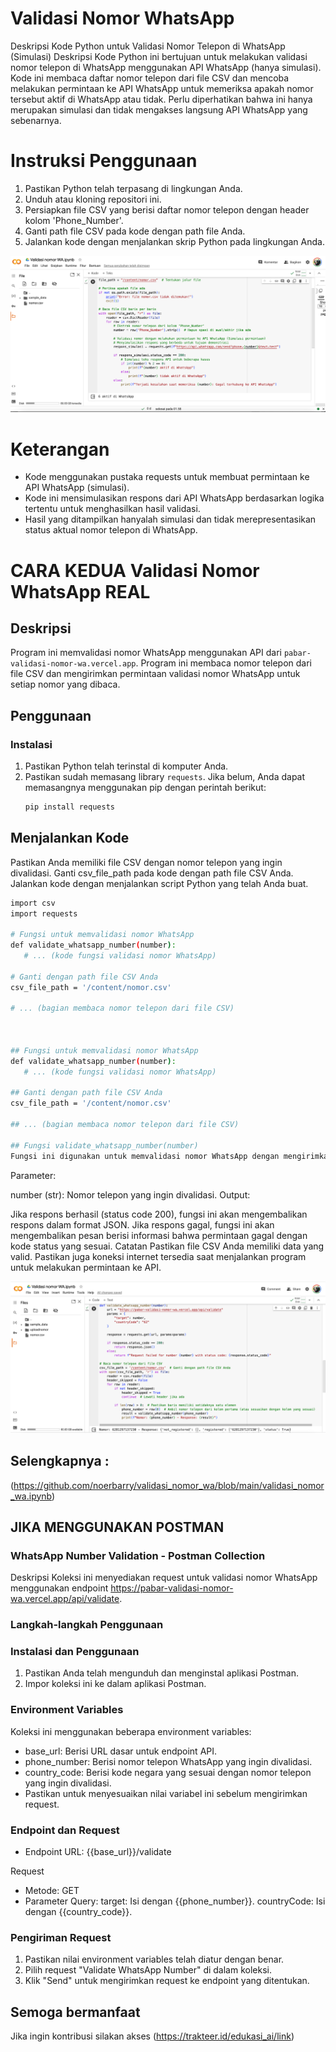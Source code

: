 # Validasi Nomor WhatsApp
Deskripsi Kode Python untuk Validasi Nomor Telepon di WhatsApp (Simulasi)
Deskripsi
Kode Python ini bertujuan untuk melakukan validasi nomor telepon di WhatsApp menggunakan API WhatsApp (hanya simulasi). Kode ini membaca daftar nomor telepon dari file CSV dan mencoba melakukan permintaan ke API WhatsApp untuk memeriksa apakah nomor tersebut aktif di WhatsApp atau tidak. Perlu diperhatikan bahwa ini hanya merupakan simulasi dan tidak mengakses langsung API WhatsApp yang sebenarnya.

# Instruksi Penggunaan
1. Pastikan Python telah terpasang di lingkungan Anda.
2. Unduh atau kloning repositori ini.
3. Persiapkan file CSV yang berisi daftar nomor telepon dengan header kolom 'Phone_Number'.
5. Ganti path file CSV pada kode dengan path file Anda.
6. Jalankan kode dengan menjalankan skrip Python pada lingkungan Anda.

![alt text](https://github.com/noerbarry/validasi_nomor_wa/blob/main/Screen%20Shot%202023-11-25%20at%2002.09.39.png?raw=true)


# Keterangan
- Kode menggunakan pustaka requests untuk membuat permintaan ke API WhatsApp (simulasi).
- Kode ini mensimulasikan respons dari API WhatsApp berdasarkan logika tertentu untuk menghasilkan hasil validasi.
- Hasil yang ditampilkan hanyalah simulasi dan tidak merepresentasikan status aktual nomor telepon di WhatsApp.



# CARA KEDUA Validasi Nomor WhatsApp REAL

## Deskripsi
Program ini memvalidasi nomor WhatsApp menggunakan API dari `pabar-validasi-nomor-wa.vercel.app`. Program ini membaca nomor telepon dari file CSV dan mengirimkan permintaan validasi nomor WhatsApp untuk setiap nomor yang dibaca.

## Penggunaan

### Instalasi
1. Pastikan Python telah terinstal di komputer Anda.
2. Pastikan sudah memasang library `requests`. Jika belum, Anda dapat memasangnya menggunakan pip dengan perintah berikut:
   ```bash
   pip install requests

## Menjalankan Kode
Pastikan Anda memiliki file CSV dengan nomor telepon yang ingin divalidasi.
Ganti csv_file_path pada kode dengan path file CSV Anda.
Jalankan kode dengan menjalankan script Python yang telah Anda buat.
 ```bash
import csv
import requests

# Fungsi untuk memvalidasi nomor WhatsApp
def validate_whatsapp_number(number):
    # ... (kode fungsi validasi nomor WhatsApp)

# Ganti dengan path file CSV Anda
csv_file_path = '/content/nomor.csv'

# ... (bagian membaca nomor telepon dari file CSV)

 

## Fungsi untuk memvalidasi nomor WhatsApp
def validate_whatsapp_number(number):
    # ... (kode fungsi validasi nomor WhatsApp)

## Ganti dengan path file CSV Anda
csv_file_path = '/content/nomor.csv'

## ... (bagian membaca nomor telepon dari file CSV)

## Fungsi validate_whatsapp_number(number)
Fungsi ini digunakan untuk memvalidasi nomor WhatsApp dengan mengirimkan permintaan ke API yang disediakan.
```
Parameter:

number (str): Nomor telepon yang ingin divalidasi.
Output:

Jika respons berhasil (status code 200), fungsi ini akan mengembalikan respons dalam format JSON.
Jika respons gagal, fungsi ini akan mengembalikan pesan berisi informasi bahwa permintaan gagal dengan kode status yang sesuai.
Catatan
Pastikan file CSV Anda memiliki data yang valid. Pastikan juga koneksi internet tersedia saat menjalankan program untuk melakukan permintaan ke API.

![alt text](https://github.com/noerbarry/validasi_nomor_wa/blob/main/Screen%20Shot%202023-11-26%20at%2010.04.21.png?raw=true)


## Selengkapnya :  
(https://github.com/noerbarry/validasi_nomor_wa/blob/main/validasi_nomor_wa.ipynb)

## JIKA MENGGUNAKAN POSTMAN
### WhatsApp Number Validation - Postman Collection
Deskripsi
Koleksi ini menyediakan request untuk validasi nomor WhatsApp menggunakan endpoint https://pabar-validasi-nomor-wa.vercel.app/api/validate.

### Langkah-langkah Penggunaan
### Instalasi dan Penggunaan
1. Pastikan Anda telah mengunduh dan menginstal aplikasi Postman.
2. Impor koleksi ini ke dalam aplikasi Postman.

### Environment Variables
Koleksi ini menggunakan beberapa environment variables:

- base_url: Berisi URL dasar untuk endpoint API.
- phone_number: Berisi nomor telepon WhatsApp yang ingin divalidasi.
- country_code: Berisi kode negara yang sesuai dengan nomor telepon yang ingin divalidasi.
- Pastikan untuk menyesuaikan nilai variabel ini sebelum mengirimkan request.

### Endpoint dan Request
- Endpoint URL: {{base_url}}/validate

Request
- Metode: GET
- Parameter Query:
  target: Isi dengan {{phone_number}}.
  countryCode: Isi dengan {{country_code}}.

### Pengiriman Request
1. Pastikan nilai environment variables telah diatur dengan benar.
2. Pilih request "Validate WhatsApp Number" di dalam koleksi.
3. Klik "Send" untuk mengirimkan request ke endpoint yang ditentukan.

## Semoga bermanfaat 
Jika ingin kontribusi silakan akses (https://trakteer.id/edukasi_ai/link)

